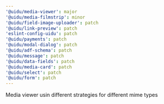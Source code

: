```yaml
---
'@uidu/media-viewer': major
'@uidu/media-filmstrip': minor
'@uidu/field-image-uploader': patch
'@uidu/link-preview': patch
'eslint-config-uidu': patch
'@uidu/payments': patch
'@uidu/modal-dialog': patch
'@uidu/adf-schema': patch
'@uidu/message': patch
'@uidu/data-fields': patch
'@uidu/media-card': patch
'@uidu/select': patch
'@uidu/form': patch
---
```


Media viewer usin different strategies for different mime types

